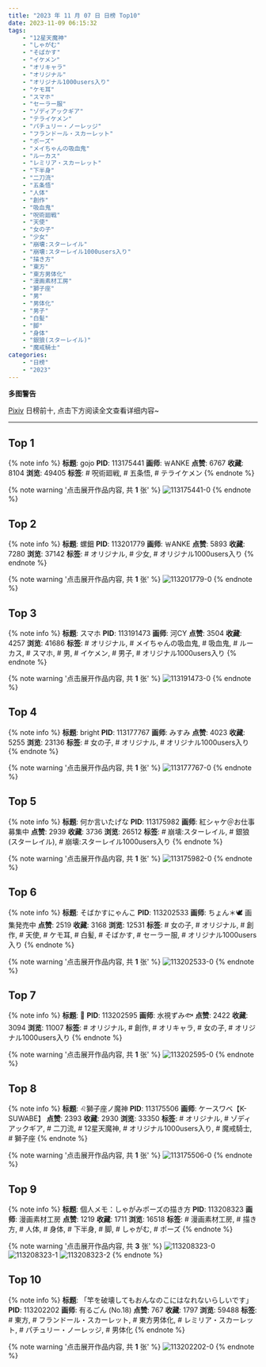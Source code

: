 ```yaml
---
title: "2023 年 11 月 07 日 日榜 Top10"
date: 2023-11-09 06:15:32
tags:
    - "12星天魔神"
    - "しゃがむ"
    - "そばかす"
    - "イケメン"
    - "オリキャラ"
    - "オリジナル"
    - "オリジナル1000users入り"
    - "ケモ耳"
    - "スマホ"
    - "セーラー服"
    - "ゾディアックギア"
    - "テライケメン"
    - "パチュリー・ノーレッジ"
    - "フランドール・スカーレット"
    - "ポーズ"
    - "メイちゃんの吸血鬼"
    - "ルーカス"
    - "レミリア・スカーレット"
    - "下半身"
    - "二刀流"
    - "五条悟"
    - "人体"
    - "創作"
    - "吸血鬼"
    - "呪術廻戦"
    - "天使"
    - "女の子"
    - "少女"
    - "崩壊:スターレイル"
    - "崩壊:スターレイル1000users入り"
    - "描き方"
    - "東方"
    - "東方男体化"
    - "漫画素材工房"
    - "獅子座"
    - "男"
    - "男体化"
    - "男子"
    - "白髪"
    - "脚"
    - "身体"
    - "銀狼(スターレイル)"
    - "魔戒騎士"
categories:
    - "日榜"
    - "2023"
---
```


<i class="fa fa-triangle-exclamation"></i>**多图警告**<i class="fa fa-triangle-exclamation"></i>

[Pixiv](https://www.pixiv.net/) 日榜前十, 点击下方阅读全文查看详细内容~

<!-- more -->

---

## Top 1

{% note info %}
**标题**: gojo
**PID**: 113175441 **画师**: ￦ANKE
**点赞**: 6767 **收藏**: 8104 **浏览**: 49405
**标签**: # 呪術廻戦, # 五条悟, # テライケメン
{% endnote %}

{% note warning '点击展开作品内容, 共 **1** 张' %}
![113175441-0](https://i.pixiv.re/img-original/img/2023/11/06/00/00/25/113175441_p0.jpg)
{% endnote %}

## Top 2

{% note info %}
**标题**: 螺鈿
**PID**: 113201779 **画师**: ￦ANKE
**点赞**: 5893 **收藏**: 7280 **浏览**: 37142
**标签**: # オリジナル, # 少女, # オリジナル1000users入り
{% endnote %}

{% note warning '点击展开作品内容, 共 **1** 张' %}
![113201779-0](https://i.pixiv.re/img-original/img/2023/11/07/00/00/17/113201779_p0.jpg)
{% endnote %}

## Top 3

{% note info %}
**标题**: スマホ
**PID**: 113191473 **画师**: 河CY
**点赞**: 3504 **收藏**: 4257 **浏览**: 41686
**标签**: # オリジナル, # メイちゃんの吸血鬼, # 吸血鬼, # ルーカス, # スマホ, # 男, # イケメン, # 男子, # オリジナル1000users入り
{% endnote %}

{% note warning '点击展开作品内容, 共 **1** 张' %}
![113191473-0](https://i.pixiv.re/img-original/img/2023/11/06/17/59/16/113191473_p0.jpg)
{% endnote %}

## Top 4

{% note info %}
**标题**: bright
**PID**: 113177767 **画师**: みすみ
**点赞**: 4023 **收藏**: 5255 **浏览**: 23136
**标签**: # 女の子, # オリジナル, # オリジナル1000users入り
{% endnote %}

{% note warning '点击展开作品内容, 共 **1** 张' %}
![113177767-0](https://i.pixiv.re/img-original/img/2023/11/06/01/03/03/113177767_p0.png)
{% endnote %}

## Top 5

{% note info %}
**标题**: 何か言いたげな
**PID**: 113175982 **画师**: 紅シャケ＠お仕事募集中
**点赞**: 2939 **收藏**: 3736 **浏览**: 26512
**标签**: # 崩壊:スターレイル, # 銀狼(スターレイル), # 崩壊:スターレイル1000users入り
{% endnote %}

{% note warning '点击展开作品内容, 共 **1** 张' %}
![113175982-0](https://i.pixiv.re/img-original/img/2023/11/06/00/08/32/113175982_p0.jpg)
{% endnote %}

## Top 6

{% note info %}
**标题**: そばかすにゃんこ
**PID**: 113202533 **画师**: ちょん＊🕊 画集発売中
**点赞**: 2519 **收藏**: 3168 **浏览**: 12531
**标签**: # 女の子, # オリジナル, # 創作, # 天使, # ケモ耳, # 白髪, # そばかす, # セーラー服, # オリジナル1000users入り
{% endnote %}

{% note warning '点击展开作品内容, 共 **1** 张' %}
![113202533-0](https://i.pixiv.re/img-original/img/2023/11/07/00/16/32/113202533_p0.png)
{% endnote %}

## Top 7

{% note info %}
**标题**: 🎃
**PID**: 113202595 **画师**: 水視ずみ🐟
**点赞**: 2422 **收藏**: 3094 **浏览**: 11007
**标签**: # オリジナル, # 創作, # オリキャラ, # 女の子, # オリジナル1000users入り
{% endnote %}

{% note warning '点击展开作品内容, 共 **1** 张' %}
![113202595-0](https://i.pixiv.re/img-original/img/2023/11/07/00/18/29/113202595_p0.png)
{% endnote %}

## Top 8

{% note info %}
**标题**: ♌獅子座ノ魔神
**PID**: 113175506 **画师**: ケースワベ【K-SUWABE】
**点赞**: 2393 **收藏**: 2930 **浏览**: 33350
**标签**: # オリジナル, # ゾディアックギア, # 二刀流, # 12星天魔神, # オリジナル1000users入り, # 魔戒騎士, # 獅子座
{% endnote %}

{% note warning '点击展开作品内容, 共 **1** 张' %}
![113175506-0](https://i.pixiv.re/img-original/img/2023/11/06/00/00/42/113175506_p0.jpg)
{% endnote %}

## Top 9

{% note info %}
**标题**: 個人メモ：しゃがみポーズの描き方
**PID**: 113208323 **画师**: 漫画素材工房
**点赞**: 1219 **收藏**: 1711 **浏览**: 16518
**标签**: # 漫画素材工房, # 描き方, # 人体, # 身体, # 下半身, # 脚, # しゃがむ, # ポーズ
{% endnote %}

{% note warning '点击展开作品内容, 共 **3** 张' %}
![113208323-0](https://i.pixiv.re/img-original/img/2023/11/07/07/00/06/113208323_p0.jpg)
![113208323-1](https://i.pixiv.re/img-original/img/2023/11/07/07/00/06/113208323_p1.jpg)
![113208323-2](https://i.pixiv.re/img-original/img/2023/11/07/07/00/06/113208323_p2.jpg)
{% endnote %}

## Top 10

{% note info %}
**标题**: 「竿を破壊してもおんなのこにはなれないらしいです」
**PID**: 113202202 **画师**: 有るごん (No.18)
**点赞**: 767 **收藏**: 1797 **浏览**: 59488
**标签**: # 東方, # フランドール・スカーレット, # 東方男体化, # レミリア・スカーレット, # パチュリー・ノーレッジ, # 男体化
{% endnote %}

{% note warning '点击展开作品内容, 共 **1** 张' %}
![113202202-0](https://i.pixiv.re/img-original/img/2023/11/07/00/06/50/113202202_p0.jpg)
{% endnote %}
